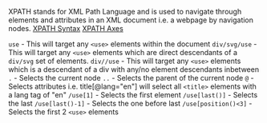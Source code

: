 XPATH stands for XML Path Language and is used to navigate through elements and attributes in an XML document i.e. a webpage by navigation nodes. 
[XPATH Syntax](https://www.w3schools.com/xml/xpath_syntax.asp)
[XPATH Axes](https://www.w3schools.com/xml/xpath_axes.asp)

`use` - This will target any `<use>` elements within the document
`div/svg/use` - This will target any `<use>` elements which are direct descendants of a `div/svg` set of elements.
`div//use` - This will target any `<use>` elements which is a descendant of a div with any/no element descendants inbetween
`.` - Selects the current node
`..` - Selects the parent of the current node
`@` - Selects attributes i.e. title[@lang="en"] will select all `<title>` elements with a lang tag of "en"
`/use[1]` - Selects the first element
`/use[last()]` - Selects the last
`/use[last()-1]` - Selects the one before last
`/use[position()<3]` - Selects the first 2 `<use>` elements  